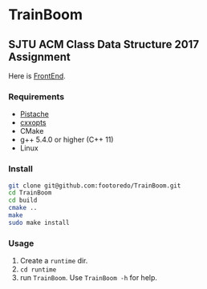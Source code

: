 # TrainBoom

## SJTU ACM Class Data Structure 2017 Assignment

Here is [FrontEnd](https://github.com/zidaneandmessi/TrainBoom_FrontEnd/).


### Requirements

- [Pistache](http://pistache.io/)
- [cxxopts](https://github.com/jarro2783/cxxopts)
- CMake
- g++ 5.4.0 or higher (C++ 11)
- Linux

### Install

```bash
git clone git@github.com:footoredo/TrainBoom.git
cd TrainBoom
cd build
cmake ..
make
sudo make install
```

### Usage

1. Create a `runtime` dir.
2. `cd runtime`
3. run `TrainBoom`. Use `TrainBoom -h` for help.
